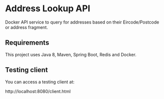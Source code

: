 # Address Lookup API

Docker API service to query for addresses based on their Eircode/Postcode or address fragment.

## Requirements

This project uses Java 8, Maven, Spring Boot, Redis and Docker.

## Testing client

You can access a testing client at:

http://localhost:8080/client.html

